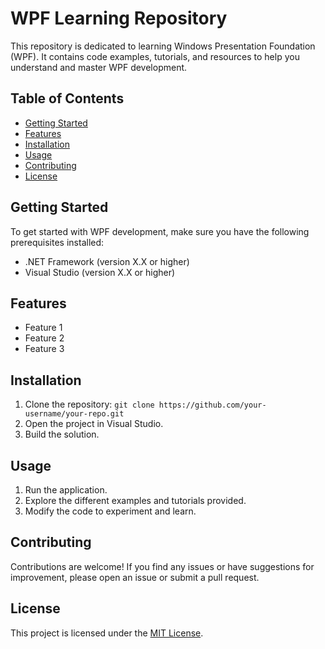 # WPF Learning Repository

This repository is dedicated to learning Windows Presentation Foundation (WPF). It contains code examples, tutorials, and resources to help you understand and master WPF development.

## Table of Contents

- [Getting Started](#getting-started)
- [Features](#features)
- [Installation](#installation)
- [Usage](#usage)
- [Contributing](#contributing)
- [License](#license)

## Getting Started

To get started with WPF development, make sure you have the following prerequisites installed:

- .NET Framework (version X.X or higher)
- Visual Studio (version X.X or higher)

## Features

- Feature 1
- Feature 2
- Feature 3

## Installation

1. Clone the repository: `git clone https://github.com/your-username/your-repo.git`
2. Open the project in Visual Studio.
3. Build the solution.

## Usage

1. Run the application.
2. Explore the different examples and tutorials provided.
3. Modify the code to experiment and learn.

## Contributing

Contributions are welcome! If you find any issues or have suggestions for improvement, please open an issue or submit a pull request.

## License

This project is licensed under the [MIT License](LICENSE).